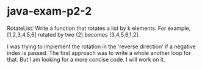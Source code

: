 # java-exam-p2-2
RotateList:  Write a function that rotates a list by k elements. For example, [1,2,3,4,5,6] rotated by two (2) becomes [3,4,5,6,1,2].

I was trying to implement the rotation in the 'reverse direction' if a negative index is passed. The first approach was to write a whole another loop for that. But I am looking for a more concise code. I will work on it.

